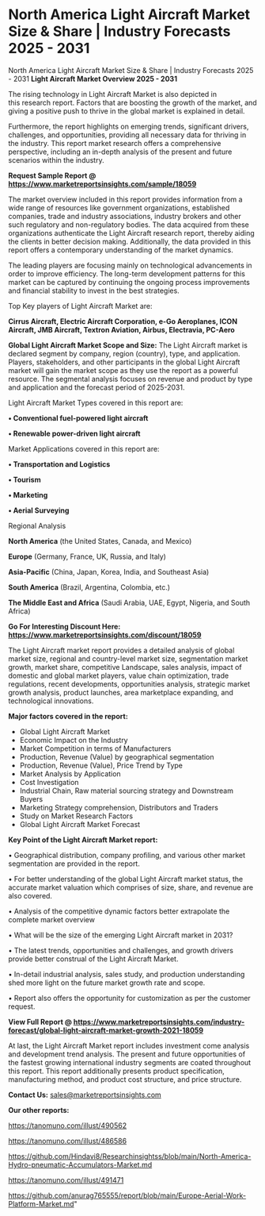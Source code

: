 # North America Light Aircraft Market Size & Share | Industry Forecasts 2025 - 2031
North America Light Aircraft Market Size & Share | Industry Forecasts 2025 - 2031
<Strong> Light Aircraft Market Overview 2025 - 2031</strong>

The rising technology in Light Aircraft Market is also depicted in this research report. Factors that are boosting the growth of the market, and giving a positive push to thrive in the global market is explained in detail.

Furthermore, the report highlights on emerging trends, significant drivers, challenges, and opportunities, providing all necessary data for thriving in the industry. This report market research offers a comprehensive perspective, including an in-depth analysis of the present and future scenarios within the industry.

<strong>Request Sample Report @ <a href=https://www.marketreportsinsights.com/sample/18059>https://www.marketreportsinsights.com/sample/18059</a></strong>

The market overview included in this report provides information from a wide range of resources like government organizations, established companies, trade and industry associations, industry brokers and other such regulatory and non-regulatory bodies. The data acquired from these organizations authenticate the Light Aircraft research report, thereby aiding the clients in better decision making. Additionally, the data provided in this report offers a contemporary understanding of the market dynamics.

The leading players are focusing mainly on technological advancements in order to improve efficiency. The long-term development patterns for this market can be captured by continuing the ongoing process improvements and financial stability to invest in the best strategies.

Top Key players of Light Aircraft Market are:

<strong>Cirrus Aircraft, Electric Aircraft Corporation, e-Go Aeroplanes, ICON Aircraft, JMB Aircraft, Textron Aviation, Airbus, Electravia, PC-Aero</strong>

<strong><b>Global Light Aircraft Market Scope and Size:</b></strong>
The Light Aircraft market is declared segment by company, region (country), type, and application. Players, stakeholders, and other participants in the global Light Aircraft market will gain the market scope as they use the report as a powerful resource. The segmental analysis focuses on revenue and product by type and application and the forecast period of 2025-2031.

Light Aircraft Market Types covered in this report are:

<strong>• Conventional fuel-powered light aircraft

• Renewable power-driven light aircraft</strong>

Market Applications covered in this report are:

<strong>• Transportation and Logistics

• Tourism

• Marketing

• Aerial Surveying</strong> 

Regional Analysis

<strong>North America</strong> (the United States, Canada, and Mexico)

<strong>Europe</strong> (Germany, France, UK, Russia, and Italy)

<strong>Asia-Pacific</strong> (China, Japan, Korea, India, and Southeast Asia)

<strong>South America</strong> (Brazil, Argentina, Colombia, etc.)

<strong>The Middle East and Africa</strong> (Saudi Arabia, UAE, Egypt, Nigeria, and South Africa)

<strong>Go For Interesting Discount Here: <a href=https://www.marketreportsinsights.com/discount/18059>https://www.marketreportsinsights.com/discount/18059</a></strong>

The Light Aircraft market report provides a detailed analysis of global market size, regional and country-level market size, segmentation market growth, market share, competitive Landscape, sales analysis, impact of domestic and global market players, value chain optimization, trade regulations, recent developments, opportunities analysis, strategic market growth analysis, product launches, area marketplace expanding, and technological innovations.

<strong><b>Major factors covered in the report:</b></strong>
<ul>
  <li>Global Light Aircraft Market </li>
  <li>Economic Impact on the Industry</li>
  <li>Market Competition in terms of Manufacturers</li>
  <li>Production, Revenue (Value) by geographical segmentation</li>
  <li>Production, Revenue (Value), Price Trend by Type</li>
  <li>Market Analysis by Application</li>
  <li>Cost Investigation</li>
  <li>Industrial Chain, Raw material sourcing strategy and Downstream Buyers</li>
  <li>Marketing Strategy comprehension, Distributors and Traders</li>
  <li>Study on Market Research Factors</li>
  <li>Global Light Aircraft Market Forecast</li>
</ul>

<strong><b>Key Point of the Light Aircraft Market report:</b></strong>

• Geographical distribution, company profiling, and various other market segmentation are provided in the report.

• For better understanding of the global Light Aircraft market status, the accurate market valuation which comprises of size, share, and revenue are also covered.

• Analysis of the competitive dynamic factors better extrapolate the complete market overview

• What will be the size of the emerging Light Aircraft market in 2031?

• The latest trends, opportunities and challenges, and growth drivers provide better construal of the Light Aircraft Market.

• In-detail industrial analysis, sales study, and production understanding shed more light on the future market growth rate and scope.

• Report also offers the opportunity for customization as per the customer request.

<strong><b>View Full Report @ <a href=https://www.marketreportsinsights.com/industry-forecast/global-light-aircraft-market-growth-2021-18059>https://www.marketreportsinsights.com/industry-forecast/global-light-aircraft-market-growth-2021-18059</a></b></strong>


At last, the Light Aircraft Market report includes investment come analysis and development trend analysis. The present and future opportunities of the fastest growing international industry segments are coated throughout this report. This report additionally presents product specification, manufacturing method, and product cost structure, and price structure.

<strong>Contact Us:</strong>
sales@marketreportsinsights.com

<strong>Our other reports:</strong>

<a href=https://tanomuno.com/illust/490562>https://tanomuno.com/illust/490562</a>

<a href=https://tanomuno.com/illust/486586>https://tanomuno.com/illust/486586</a>

<a href=https://github.com/Hindavi8/Researchinsightss/blob/main/North-America-Hydro-pneumatic-Accumulators-Market.md>https://github.com/Hindavi8/Researchinsightss/blob/main/North-America-Hydro-pneumatic-Accumulators-Market.md</a>

<a href=https://tanomuno.com/illust/491471>https://tanomuno.com/illust/491471</a>

<a href=https://github.com/anurag765555/report/blob/main/Europe-Aerial-Work-Platform-Market.md>https://github.com/anurag765555/report/blob/main/Europe-Aerial-Work-Platform-Market.md</a>"

